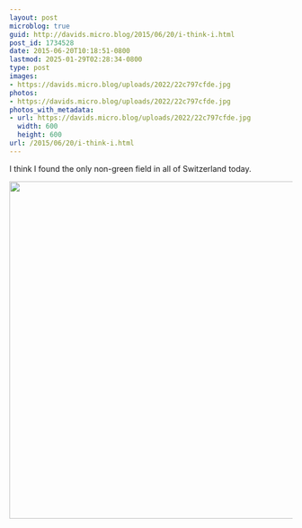 ```yaml
---
layout: post
microblog: true
guid: http://davids.micro.blog/2015/06/20/i-think-i.html
post_id: 1734528
date: 2015-06-20T10:18:51-0800
lastmod: 2025-01-29T02:28:34-0800
type: post
images:
- https://davids.micro.blog/uploads/2022/22c797cfde.jpg
photos:
- https://davids.micro.blog/uploads/2022/22c797cfde.jpg
photos_with_metadata:
- url: https://davids.micro.blog/uploads/2022/22c797cfde.jpg
  width: 600
  height: 600
url: /2015/06/20/i-think-i.html
---
```

I think I found the only non-green field in all of Switzerland today.

<img src="/uploads/2022/22c797cfde.jpg" width="600" height="600" alt="">
